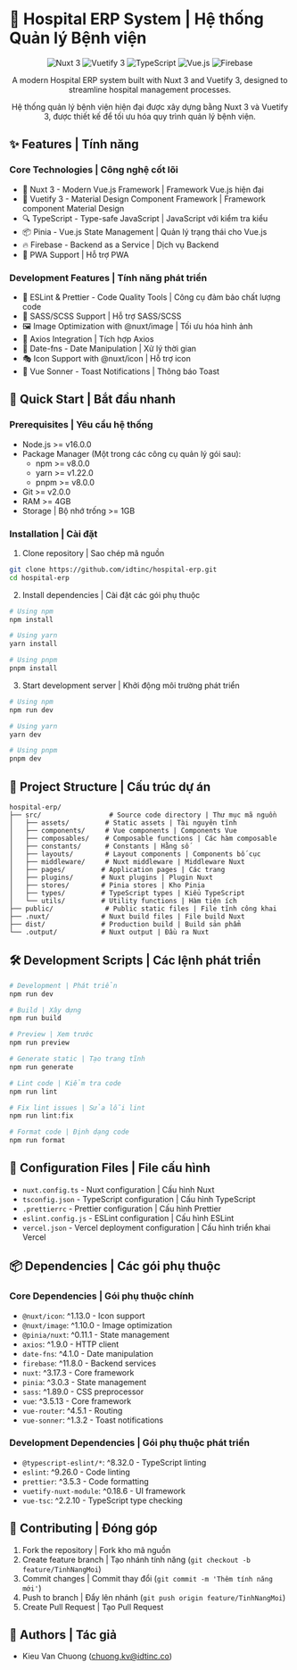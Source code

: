 # 🏥 Hospital ERP System | Hệ thống Quản lý Bệnh viện

<div align="center">

![Nuxt 3](https://img.shields.io/badge/Nuxt-3-00DC82?style=for-the-badge&logo=nuxt.js&logoColor=white)
![Vuetify 3](https://img.shields.io/badge/Vuetify-3-1867C0?style=for-the-badge&logo=vuetify&logoColor=white)
![TypeScript](https://img.shields.io/badge/TypeScript-007ACC?style=for-the-badge&logo=typescript&logoColor=white)
![Vue.js](https://img.shields.io/badge/Vue.js-35495E?style=for-the-badge&logo=vue.js&logoColor=4FC08D)
![Firebase](https://img.shields.io/badge/Firebase-FFCA28?style=for-the-badge&logo=firebase&logoColor=black)

A modern Hospital ERP system built with Nuxt 3 and Vuetify 3, designed to streamline hospital management processes.

Hệ thống quản lý bệnh viện hiện đại được xây dựng bằng Nuxt 3 và Vuetify 3, được thiết kế để tối ưu hóa quy trình quản lý bệnh viện.

</div>

## ✨ Features | Tính năng

### Core Technologies | Công nghệ cốt lõi

- 🚀 Nuxt 3 - Modern Vue.js Framework | Framework Vue.js hiện đại
- 🎨 Vuetify 3 - Material Design Component Framework | Framework component Material Design
- 🔍 TypeScript - Type-safe JavaScript | JavaScript với kiểm tra kiểu
- 📦 Pinia - Vue.js State Management | Quản lý trạng thái cho Vue.js
- 🔥 Firebase - Backend as a Service | Dịch vụ Backend
- 📱 PWA Support | Hỗ trợ PWA

### Development Features | Tính năng phát triển

- 🎯 ESLint & Prettier - Code Quality Tools | Công cụ đảm bảo chất lượng code
- 🎨 SASS/SCSS Support | Hỗ trợ SASS/SCSS
- 🖼️ Image Optimization with @nuxt/image | Tối ưu hóa hình ảnh
- 🔄 Axios Integration | Tích hợp Axios
- 📅 Date-fns - Date Manipulation | Xử lý thời gian
- 🎭 Icon Support with @nuxt/icon | Hỗ trợ icon
- 🔔 Vue Sonner - Toast Notifications | Thông báo Toast

## 🚀 Quick Start | Bắt đầu nhanh

### Prerequisites | Yêu cầu hệ thống

- Node.js >= v16.0.0
- Package Manager (Một trong các công cụ quản lý gói sau):
  - npm >= v8.0.0
  - yarn >= v1.22.0
  - pnpm >= v8.0.0
- Git >= v2.0.0
- RAM >= 4GB
- Storage | Bộ nhớ trống >= 1GB

### Installation | Cài đặt

1. Clone repository | Sao chép mã nguồn

```bash
git clone https://github.com/idtinc/hospital-erp.git
cd hospital-erp
```

2. Install dependencies | Cài đặt các gói phụ thuộc

```bash
# Using npm
npm install

# Using yarn
yarn install

# Using pnpm
pnpm install
```

3. Start development server | Khởi động môi trường phát triển

```bash
# Using npm
npm run dev

# Using yarn
yarn dev

# Using pnpm
pnpm dev
```

## 📁 Project Structure | Cấu trúc dự án

```
hospital-erp/
├── src/                 # Source code directory | Thư mục mã nguồn
│   ├── assets/         # Static assets | Tài nguyên tĩnh
│   ├── components/     # Vue components | Components Vue
│   ├── composables/    # Composable functions | Các hàm composable
│   ├── constants/      # Constants | Hằng số
│   ├── layouts/        # Layout components | Components bố cục
│   ├── middleware/     # Nuxt middleware | Middleware Nuxt
│   ├── pages/         # Application pages | Các trang
│   ├── plugins/       # Nuxt plugins | Plugin Nuxt
│   ├── stores/        # Pinia stores | Kho Pinia
│   ├── types/         # TypeScript types | Kiểu TypeScript
│   └── utils/         # Utility functions | Hàm tiện ích
├── public/             # Public static files | File tĩnh công khai
├── .nuxt/             # Nuxt build files | File build Nuxt
├── dist/              # Production build | Build sản phẩm
└── .output/           # Nuxt output | Đầu ra Nuxt
```

## 🛠️ Development Scripts | Các lệnh phát triển

```bash
# Development | Phát triển
npm run dev

# Build | Xây dựng
npm run build

# Preview | Xem trước
npm run preview

# Generate static | Tạo trang tĩnh
npm run generate

# Lint code | Kiểm tra code
npm run lint

# Fix lint issues | Sửa lỗi lint
npm run lint:fix

# Format code | Định dạng code
npm run format
```

## 🔧 Configuration Files | File cấu hình

- `nuxt.config.ts` - Nuxt configuration | Cấu hình Nuxt
- `tsconfig.json` - TypeScript configuration | Cấu hình TypeScript
- `.prettierrc` - Prettier configuration | Cấu hình Prettier
- `eslint.config.js` - ESLint configuration | Cấu hình ESLint
- `vercel.json` - Vercel deployment configuration | Cấu hình triển khai Vercel

## 📦 Dependencies | Các gói phụ thuộc

### Core Dependencies | Gói phụ thuộc chính

- `@nuxt/icon`: ^1.13.0 - Icon support
- `@nuxt/image`: ^1.10.0 - Image optimization
- `@pinia/nuxt`: ^0.11.1 - State management
- `axios`: ^1.9.0 - HTTP client
- `date-fns`: ^4.1.0 - Date manipulation
- `firebase`: ^11.8.0 - Backend services
- `nuxt`: ^3.17.3 - Core framework
- `pinia`: ^3.0.3 - State management
- `sass`: ^1.89.0 - CSS preprocessor
- `vue`: ^3.5.13 - Core framework
- `vue-router`: ^4.5.1 - Routing
- `vue-sonner`: ^1.3.2 - Toast notifications

### Development Dependencies | Gói phụ thuộc phát triển

- `@typescript-eslint/*`: ^8.32.0 - TypeScript linting
- `eslint`: ^9.26.0 - Code linting
- `prettier`: ^3.5.3 - Code formatting
- `vuetify-nuxt-module`: ^0.18.6 - UI framework
- `vue-tsc`: ^2.2.10 - TypeScript type checking

## 🤝 Contributing | Đóng góp

1. Fork the repository | Fork kho mã nguồn
2. Create feature branch | Tạo nhánh tính năng (`git checkout -b feature/TinhNangMoi`)
3. Commit changes | Commit thay đổi (`git commit -m 'Thêm tính năng mới'`)
4. Push to branch | Đẩy lên nhánh (`git push origin feature/TinhNangMoi`)
5. Create Pull Request | Tạo Pull Request

## 👥 Authors | Tác giả

- Kieu Van Chuong (chuong.kv@idtinc.co)
